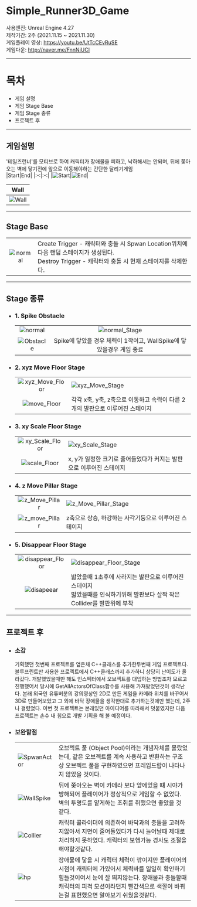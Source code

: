 # Simple_Runner3D_Game

사용엔진: Unreal Engine 4.27  
제작기간: 2주 (2021.11.15 ~ 2021.11.30)  
게임플레이 영상: https://youtu.be/UtTcCEvRuSE  
게임다운: http://naver.me/FnnNiUCI

---

# 목차
+ 게임 설명
+ 게임 Stage Base
+ 게임 Stage 종류
+ 프로젝트 후
---

## 게임설명
'테일즈런너'를 모티브로 하여 캐릭터가 장애물을 피하고, 낙하해서는 안되며, 뒤에 쫒아오는 벽에 닿기전에 앞으로 이동해야하는 간단한 달리기게임  
|Start|End|
|:-:|:-:|
|![Start](./ReadMeImg/start.gif)|![End](./ReadMeImg/end.gif)|

|Wall|
|:-:|
|![Wall](./ReadMeImg/Wall.gif)|

---
## Stage Base  

|||
|:-:|:---|
![normal](./ReadMeImg/Stage_Base.png)| Create Trigger - 캐릭터와 충돌 시 Spwan Location위치에 다음 랜덤 스테이지가 생성된다. <br/> Destroy Trigger - 캐릭터와 충돌 시 현재 스테이지를 삭제한다. 
---
## Stage 종류  
  
+ ### 1. Spike Obstacle  

  |||
  |:-:|:-:|
  |![normal](./ReadMeImg/normal.gif)|![normal_Stage](./ReadMeImg/normal_Stage.PNG)|
  |![Obstacle](./ReadMeImg/obstacle.PNG)|Spike에 닿았을 경우 체력이 1깍이고, WallSpike에 닿았을경우 게임 종료|


+ ### 2. xyz Move Floor Stage  

  |||
  |:-:|:---|
  |![xyz_Move_Floor](./ReadMeImg/xyz_Move_Floor.gif)|![xyz_Move_Stage](./ReadMeImg/xyz_Move_Floor_Stage.PNG)|
  |![move_Floor](./ReadMeImg/move_Floor.PNG) | 각각 x축, y축, z축으로 이동하고 속력이 다른 2개의 발판으로 이루어진 스테이지|


* ### 3. xy Scale Floor Stage  

  |||
  |:-:|:---|
  |![xy_Scale_Floor](./ReadMeImg/xy_Scale_Floor.gif)|![xy_Scale_Stage](./ReadMeImg/xy_Scale_Floor_Stage.PNG)|
  |![scale_Floor](./ReadMeImg/scale_Floor.PNG) | x, y가 일정한 크기로 줄어들었다가 커지는 발판으로 이루어진 스테이지|


* ### 4. z Move Pillar Stage  

  |||
  |:-:|:---|
  |![z_Move_Pillar](./ReadMeImg/z_Move_Pillar.gif)|![z_Move_Pillar_Stage](./ReadMeImg/z_Move_Pillar_Stage.PNG)|
  |![z_move_Pillar](./ReadMeImg/z_move_Pillar.PNG) | z축으로 상승, 하강하는 사각기둥으로 이루어진 스테이지|


* ### 5. Disappear Floor Stage

  |||
  |:-:|:---|
  |![disappear_Floor](./ReadMeImg/disappear_Floor.gif)|![disappear_Floor_Stage](./ReadMeImg/disappear_Floor_Stage.PNG)|
  |![disapeear](./ReadMeImg/disapeear.PNG) | 밟았을때 1초후에 사라지는 발판으로 이루어진 스테이지 <br/> 밟았을때를 인식하기위해 발판보다 살짝 작은 Collider를 발판위에 부착|

---

## 프로젝트 후

* ### 소감 
  기획했던 첫번째 프로젝트를 엎은채 C++클래스를 추가한두번째 게임 프로젝트다.  블루프린트만 사용한 프로젝트에서 C++클래스까지 추가하니 상당히 난이도가 올라갔다.  개발했었을때만 해도  인스펙터에서 오브젝트를 대입하는 방법조차 모르고 진행했어서 당시에 GetAllActorsOfClass함수를 사용해 가져왔었던것이 생각난다.  본래 외국인 유튜버분의 강의영상인 2D로 만든 게임을 카메라 위치를 바꾸어서 3D로 만들어보았고 그 외에 바닥 장애물을 생각한대로 추가하는것에만 했는데, 2주나 걸렸었다.  이번 첫 프로젝트는 본래있던 아이디어를 따라해서 덧붙였지만 다음 프로젝트는 손수 내 힘으로 개발 기획을 해 볼 예정이다.
  
* ### 보완할점  
  |||
  |---|---|
  |![SpwanActor](./ReadMeImg/SpawnActor.PNG)|오브젝트 풀 (Object Pool)이라는 개념자체를 몰랐었는데, 같은 오브젝트를 계속 사용하고 반환하는 구조 상 오브젝트 풀을 구현하였으면 프레임드랍이 나타나지 않았을 것이다.|
  |![WallSpike](https://user-images.githubusercontent.com/22339727/162586627-839969c7-af7a-4584-9dd3-4bbf86d43177.PNG)|뒤에 쫒아오는 벽이 카메라 보다 앞에있을 떄 시야가 방해되어 플레이어가 정상적으로 게임할 수 없었다. 벽의 투명도를 얕게하는 조취를 취했으면 좋았을 것 같다.|
  |![Collier](https://user-images.githubusercontent.com/22339727/162587087-70887c88-eee9-4a43-9ba5-c8e2050da36c.gif)|캐릭터 콜라이더에 의존하여 바닥과의 충돌을 고려하지않아서 지면이 줄어들었다가 다시 늘어날때 제대로 처리하지 못하였다. 캐릭터의 보행가능 경사도 조절을 해야할것같다.|
  |![hp](./ReadMeImg/normal.gif)| 장애물에 닿을 시 캐릭터 체력이 깎이지만 플레이어의 시점이 캐릭터에 가있어서 체력바를 일일히 확인하기 힘들것이여서 눈에 잘 띄지않는다. 장애물과 충돌할때 캐릭터의 피격 모션이라던지 빨간색으로 색깔이 바뀌는걸 표현했으면 알아보기 쉬웠을것같다.
